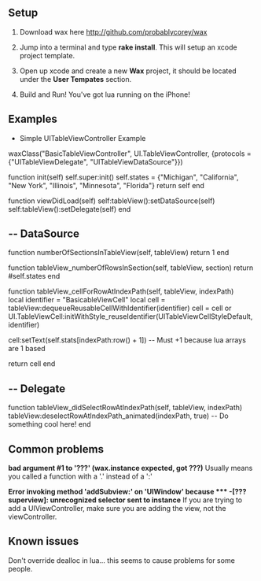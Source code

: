 Setup
-----

1. Download wax here http://github.com/probablycorey/wax

2. Jump into a terminal and type **rake install**. This will setup an xcode project template.

3. Open up xcode and create a new **Wax** project, it should be located under the **User Tempates** section. 

4. Build and Run! You've got lua running on the iPhone!


Examples
--------

- Simple UITableViewController Example

waxClass("BasicTableViewController", UI.TableViewController, {protocols = {"UITableViewDelegate", "UITableViewDataSource"}})

function init(self)
  self.super:init()
  self.states = {"Michigan", "California", "New York", "Illinois", "Minnesota", "Florida"}
  return self
end

function viewDidLoad(self)
  self:tableView():setDataSource(self)
  self:tableView():setDelegate(self)
end

-- DataSource
-------------
function numberOfSectionsInTableView(self, tableView)
  return 1
end

function tableView_numberOfRowsInSection(self, tableView, section)
  return #self.states
end

function tableView_cellForRowAtIndexPath(self, tableView, indexPath)  
  local identifier = "BasicableViewCell"
  local cell = tableView:dequeueReusableCellWithIdentifier(identifier)
  cell = cell or UI.TableViewCell:initWithStyle_reuseIdentifier(UITableViewCellStyleDefault, identifier)  

  cell:setText(self.stats[indexPath:row() + 1]) -- Must +1 because lua arrays are 1 based
    
  return cell
end

-- Delegate
-----------
function tableView_didSelectRowAtIndexPath(self, tableView, indexPath)
  tableView:deselectRowAtIndexPath_animated(indexPath, true)
  -- Do something cool here!
end

Common problems
---------------
**bad argument #1 to '???' (wax.instance expected, got ???)**
Usually means you called a function with a '.' instead of a ':'

**Error invoking method 'addSubview:' on 'UIWindow' because *** -[??? superview]: unrecognized selector sent to instance**
If you are trying to add a UIViewController, make sure you are adding the view, not the viewController.

Known issues
------------
Don't override dealloc in lua... this seems to cause problems for some people.